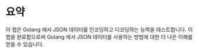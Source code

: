 # 요약

이 랩은 Golang 에서 JSON 데이터를 인코딩하고 디코딩하는 능력을 테스트합니다. 이 랩을 완료함으로써 Golang 에서 JSON 데이터를 사용하는 방법에 대한 더 나은 이해를 얻을 수 있습니다.
